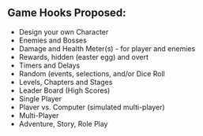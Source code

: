 ## Game Hooks Proposed: 
- Design your own Character
- Enemies and Bosses
- Damage and Health Meter(s) - for player and enemies
- Rewards, hidden (easter egg) and overt 
- Timers and Delays 
- Random (events, selections, and/or Dice Roll
- Levels, Chapters and Stages
- Leader Board (High Scores)
- Single Player
- Plaver vs. Computer (simulated multi-player)
- Multi-Player 
- Adventure, Story, Role Play
